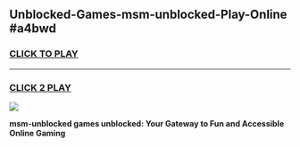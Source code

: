 
## Unblocked-Games-msm-unblocked-Play-Online #a4bwd
<h3>
<a href="https://news.freeplayer.one?title=msm-unblocked&ref=3">CLICK TO PLAY</a></h3>
<hr>

<h3>
<a href="https://news.freeplayer.one?title=msm-unblocked&ref=3">CLICK 2 PLAY</a>
  
</h3>

<a href="https://news.freeplayer.one?title=msm-unblocked&ref=3"><img src="https://clearcache.store/games.png"></a>


**msm-unblocked games unblocked: Your Gateway to Fun and Accessible Online Gaming**
